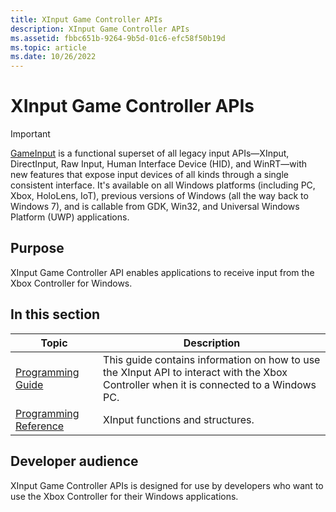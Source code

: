 ```yaml
---
title: XInput Game Controller APIs
description: XInput Game Controller APIs
ms.assetid: fbbc651b-9264-9b5d-01c6-efc58f50b19d
ms.topic: article
ms.date: 10/26/2022
---
```


# XInput Game Controller APIs

> [!Important]
> [GameInput](/gaming/gdk/_content/gc/input/overviews/input-overview) is a functional superset of all legacy input APIs—XInput, DirectInput, Raw Input, Human Interface Device (HID), and WinRT—with new features that expose input devices of all kinds through a single consistent interface. It's available on all Windows platforms (including PC, Xbox, HoloLens, IoT), previous versions of Windows (all the way back to Windows 7), and is callable from GDK, Win32, and Universal Windows Platform (UWP) applications.

## Purpose

XInput Game Controller API enables applications to receive input from the Xbox Controller for Windows.

## In this section

| Topic                                                         | Description                                                                                                                                             |
|---------------------------------------------------------------|---------------------------------------------------------------------------------------------------------------------------------------------------------|
| [Programming Guide](programming-guide.md)<br/>         | This guide contains information on how to use the XInput API to interact with the Xbox Controller when it is connected to a Windows PC. <br/> |
| [Programming Reference](programming-reference.md)<br/> | XInput functions and structures.<br/>                                                                                                             |

## Developer audience

XInput Game Controller APIs is designed for use by developers who want to use the Xbox Controller for their Windows applications.

